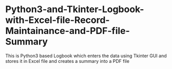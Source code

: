 # Python3-and-Tkinter-Logbook-with-Excel-file-Record-Maintainance-and-PDF-file-Summary
This is Python3 based Logbook which enters the data using Tkinter GUI and stores it in Excel file and creates a summary into a PDF file

